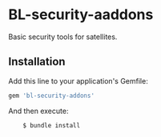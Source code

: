 # BL-security-aaddons

Basic security tools for satellites.

## Installation

Add this line to your application's Gemfile:

```ruby
gem 'bl-security-addons'
```

And then execute:
```
    $ bundle install
```
